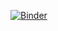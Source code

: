 [![Binder](https://mybinder.org/badge_logo.svg)](https://mybinder.org/v2/gh/abhishek1tewari/ChatBOT/HEAD?urlpath=voila/render/chatbot.ipynb)
